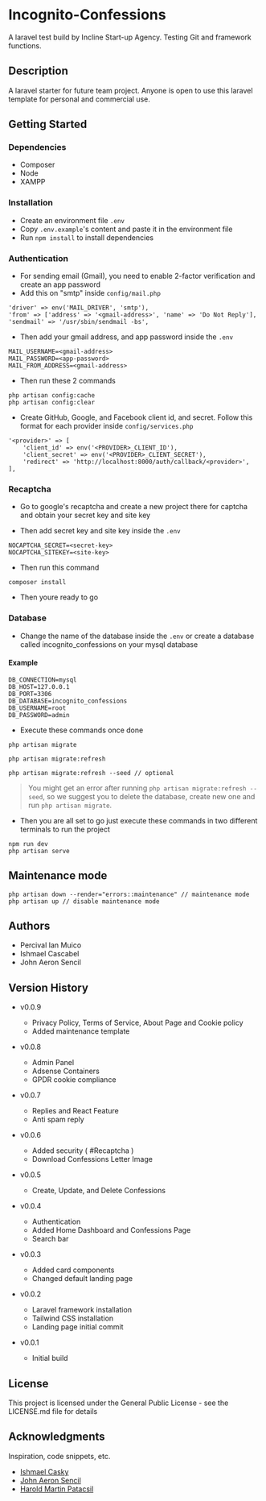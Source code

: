 # Incognito-Confessions

A laravel test build by Incline Start-up Agency. Testing Git and framework functions.

## Description

A laravel starter for future team project. Anyone is open to use this laravel template for personal and commercial use.

## Getting Started

### Dependencies

-   Composer
-   Node
-   XAMPP

### Installation

-   Create an environment file `.env`
-   Copy `.env.example`'s content and paste it in the environment file
-   Run `npm install` to install dependencies

### Authentication

-   For sending email (Gmail), you need to enable 2-factor verification and create an app password
-   Add this on "smtp" inside `config/mail.php`

```
'driver' => env('MAIL_DRIVER', 'smtp'),
'from' => ['address' => '<gmail-address>', 'name' => 'Do Not Reply'],
'sendmail' => '/usr/sbin/sendmail -bs',
```

-   Then add your gmail address, and app password inside the `.env`

```
MAIL_USERNAME=<gmail-address>
MAIL_PASSWORD=<app-password>
MAIL_FROM_ADDRESS=<gmail-address>
```

-   Then run these 2 commands

```
php artisan config:cache
php artisan config:clear
```

-   Create GitHub, Google, and Facebook client id, and secret. Follow this format for each provider inside `config/services.php`

```
'<provider>' => [
    'client_id' => env('<PROVIDER>_CLIENT_ID'),
    'client_secret' => env('<PROVIDER>_CLIENT_SECRET'),
    'redirect' => 'http://localhost:8000/auth/callback/<provider>',
],
```

### Recaptcha

-   Go to google's recaptcha and create a new project there for captcha and obtain your secret key and site key

-   Then add secret key and site key inside the `.env`

```
NOCAPTCHA_SECRET=<secret-key>
NOCAPTCHA_SITEKEY=<site-key>
```

-   Then run this command

```
composer install
```

-   Then youre ready to go

### Database

-   Change the name of the database inside the `.env` or create a database called incognito_confessions on your mysql database

#### Example

```
DB_CONNECTION=mysql
DB_HOST=127.0.0.1
DB_PORT=3306
DB_DATABASE=incognito_confessions
DB_USERNAME=root
DB_PASSWORD=admin
```

-   Execute these commands once done

```
php artisan migrate

php artisan migrate:refresh

php artisan migrate:refresh --seed // optional
```

> You might get an error after running `php artisan migrate:refresh --seed`, so we suggest you to delete the database, create new one and run `php artisan migrate`.

-   Then you are all set to go just execute these commands in two different terminals to run the project

```
npm run dev
php artisan serve
```

## Maintenance mode
```
php artisan down --render="errors::maintenance" // maintenance mode
php artisan up // disable maintenance mode
```

## Authors

-   Percival Ian Muico
-   Ishmael Cascabel
-   John Aeron Sencil

## Version History

-   v0.0.9
    - Privacy Policy, Terms of Service, About Page and Cookie policy
    - Added maintenance template 

-   v0.0.8
    - Admin Panel
    - Adsense Containers
    - GPDR cookie compliance

-   v0.0.7
    - Replies and React Feature
    - Anti spam reply

-   v0.0.6
    -   Added security ( #Recaptcha )
    -   Download Confessions Letter Image

-   v0.0.5
    -   Create, Update, and Delete Confessions

-   v0.0.4
    -   Authentication
    -   Added Home Dashboard and Confessions Page
    -   Search bar

-   v0.0.3
    -   Added card components
    -   Changed default landing page

-   v0.0.2
    -   Laravel framework installation
    -   Tailwind CSS installation
    -   Landing page initial commit

-   v0.0.1
    -   Initial build

## License

This project is licensed under the General Public License - see the LICENSE.md file for details

## Acknowledgments

Inspiration, code snippets, etc.

-   [Ishmael Casky](https://github.com/IshmaelCasky)
-   [John Aeron Sencil](https://github.com/iamaeron)
-   [Harold Martin Patacsil](https://github.com/yskooo)
